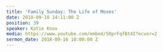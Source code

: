 ```yaml
---
title: 'Family Sunday: The Life of Moses'
date: 2018-09-18 14:11:00 Z
position: 39
speaker: Katie Knox
media: https://www.youtube.com/embed/50prFqfBt4I?ecver=2
sermon_date: 2018-09-16 10:00:00 Z
---
```


